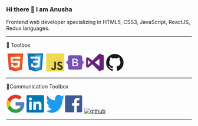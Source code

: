 ### Hi there 👋 I am Anusha 

Frontend web developer specializing in HTML5, CSS3, JavaScript, ReactJS, Redux languages.

-----

🧰 Toolbox

<img src="https://github.com/devicons/devicon/blob/master/icons/html5/html5-original.svg" alt="html5" height="50" width="50"/>        <img src="https://github.com/devicons/devicon/blob/master/icons/css3/css3-original.svg" alt="css3" height="50" width="50"/>     <img src="https://github.com/devicons/devicon/blob/master/icons/javascript/javascript-original.svg" alt="javascript" height="50" width="50"/>  <img src="https://github.com/devicons/devicon/blob/master/icons/bootstrap/bootstrap-plain.svg" alt="bootstrap" height="50" width="50"/>    <img src="https://github.com/devicons/devicon/blob/master/icons/visualstudio/visualstudio-plain.svg" alt="visualstudio" height="50" width="50"/>     <img src="https://github.com/devicons/devicon/blob/master/icons/github/github-original.svg" alt="github" height="50" width="50"/>

------

💬Communication Toolbox

<img src="https://github.com/devicons/devicon/blob/master/icons/google/google-original.svg" alt="google" height="50" width="50"/> <a href="https://www.linkedin.com/feed/"><img src="https://github.com/devicons/devicon/blob/master/icons/linkedin/linkedin-original.svg" alt="linkedIn" height="50" width="50"/></a>     <img src="https://github.com/devicons/devicon/blob/master/icons/twitter/twitter-original.svg" alt="twitter" height="50" width="50"/><a href="https://www.facebook.com/anusha.hiremath89/"><img src="https://github.com/devicons/devicon/blob/master/icons/facebook/facebook-original.svg" alt="facebook" height="50" width="50"/></a>      <a href="https://www.instagram.com/anusha_hiremath/"><img src="https://camo.githubusercontent.com/c9dacf0f25a1489fdbc6c0d2b41cda58b77fa210a13a886d6f99e027adfbd358/68747470733a2f2f6564656e742e6769746875622e696f2f537570657254696e7949636f6e732f696d616765732f7376672f696e7374616772616d2e737667" alt="github" height="50" width="50"/></a>

-----




